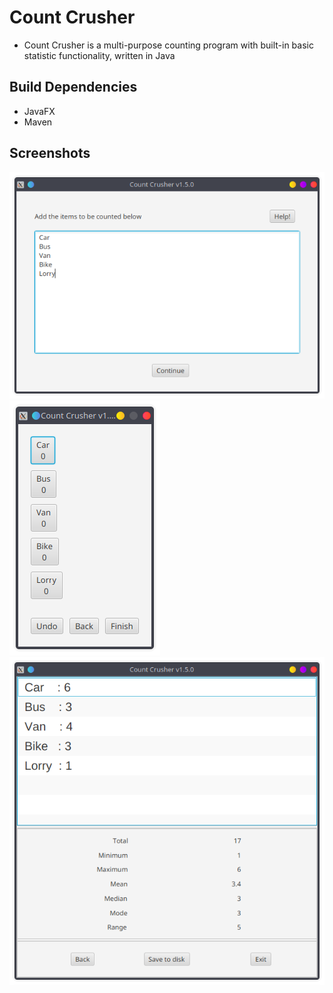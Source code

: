 # Count Crusher
- Count Crusher is a multi-purpose counting program with built-in basic statistic functionality, written in Java

## Build Dependencies
- JavaFX
- Maven

## Screenshots
![Main page](https://raw.githubusercontent.com/SL-Pirate/Count-Crusher/dev/src/main/resources/Screenshots/mainstage_ss.png)
![Counting page](https://raw.githubusercontent.com/SL-Pirate/Count-Crusher/dev/src/main/resources/Screenshots/buttonstage_ss.png)
![Statistics page](https://raw.githubusercontent.com/SL-Pirate/Count-Crusher/dev/src/main/resources/Screenshots/statstage_ss.png) 